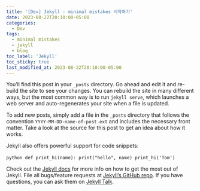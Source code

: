 ```yaml
---
title: '[Dev] Jekyll - minimal mistakes 시작하기'
date: 2023-08-22T20:10:00-05:00
categories:
  - Dev
tags:
  - minimal mistakes
  - jekyll
  - blog
toc_label: 'Jekyll'
toc_sticky: true
last_modified_at: 2023-08-22T20:10:00-05:00
---
```


You’ll find this post in your `_posts` directory. Go ahead and edit it and re-build the site to see your changes. You can rebuild the site in many different ways, but the most common way is to run `jekyll serve`, which launches a web server and auto-regenerates your site when a file is updated.

To add new posts, simply add a file in the `_posts` directory that follows the convention `YYYY-MM-DD-name-of-post.ext` and includes the necessary front matter. Take a look at the source for this post to get an idea about how it works.

Jekyll also offers powerful support for code snippets:

​`python
def print_hi(name):
  print("hello", name)
print_hi('Tom')
​`

Check out the [Jekyll docs][jekyll-docs] for more info on how to get the most out of Jekyll. File all bugs/feature requests at [Jekyll’s GitHub repo][jekyll-gh]. If you have questions, you can ask them on [Jekyll Talk][jekyll-talk].

[jekyll-docs]: https://jekyllrb.com/docs/home
[jekyll-gh]: https://github.com/jekyll/jekyll
[jekyll-talk]: https://talk.jekyllrb.com/
